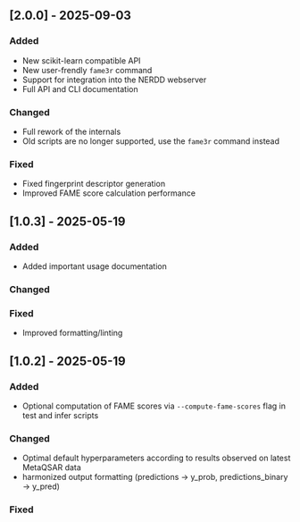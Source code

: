## [2.0.0] - 2025-09-03

### Added

- New scikit-learn compatible API
- New user-frendly `fame3r` command
- Support for integration into the NERDD webserver
- Full API and CLI documentation

### Changed

- Full rework of the internals
- Old scripts are no longer supported, use the `fame3r` command instead

### Fixed

- Fixed fingerprint descriptor generation
- Improved FAME score calculation performance

## [1.0.3] - 2025-05-19

### Added

- Added important usage documentation

### Changed

### Fixed

- Improved formatting/linting

## [1.0.2] - 2025-05-19

### Added

- Optional computation of FAME scores via `--compute-fame-scores` flag in test and infer scripts

### Changed

- Optimal default hyperparameters according to results observed on latest MetaQSAR data
- harmonized output formatting (predictions -> y_prob, predictions_binary -> y_pred)

### Fixed
